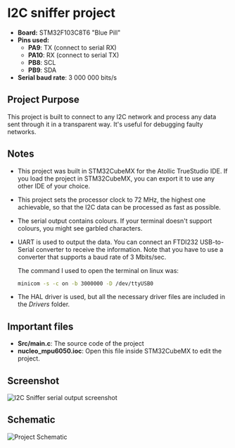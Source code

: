 # I2C sniffer project
- **Board:** STM32F103C8T6 "Blue Pill"
- **Pins used:**
  - **PA9**: TX (connect to serial RX)
  - **PA10**: RX (connect to serial TX)
  - **PB8**: SCL
  - **PB9**: SDA
- **Serial baud rate**: 3 000 000 bits/s
  
## Project Purpose
This project is built to connect to any I2C network and process any data sent through it in a transparent way.
It's useful for debugging faulty networks.
  
## Notes
- This project was built in STM32CubeMX for the Atollic TrueStudio IDE. If you load the project in STM32CubeMX, you can export
it to use any other IDE of your choice.
- This project sets the processor clock to 72 MHz, the highest one achievable, so that the I2C data can be processed
as fast as possible.
- The serial output contains colours. If your terminal doesn't support colours, you might see garbled characters.
- UART is used to output the data. You can connect an FTDI232 USB-to-Serial converter to receive the information.
  Note that you have to use a converter that supports a baud rate of 3 Mbits/sec.

  The command I used to open the terminal on linux was:
  ```bash
  minicom -s -c on -b 3000000 -D /dev/ttyUSB0
  ```
- The HAL driver is used, but all the necessary driver files are included in the *Drivers* folder.

## Important files
- **Src/main.c**: The source code of the project
- **nucleo_mpu6050.ioc**: Open this file inside STM32CubeMX to edit the project.

## Screenshot
![I2C Sniffer serial output screenshot](i2c_sniffer/screenshot.png)
  
## Schematic
![Project Schematic](i2c_sniffer/schematic.png)
